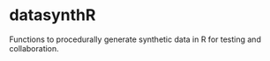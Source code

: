 datasynthR
==========

Functions to procedurally generate synthetic data in R for testing and collaboration.
